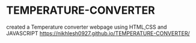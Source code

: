 # TEMPERATURE-CONVERTER
created a Temperature converter webpage  using HTML,CSS and JAVASCRIPT
https://nikhlesh0927.github.io/TEMPERATURE-CONVERTER/
